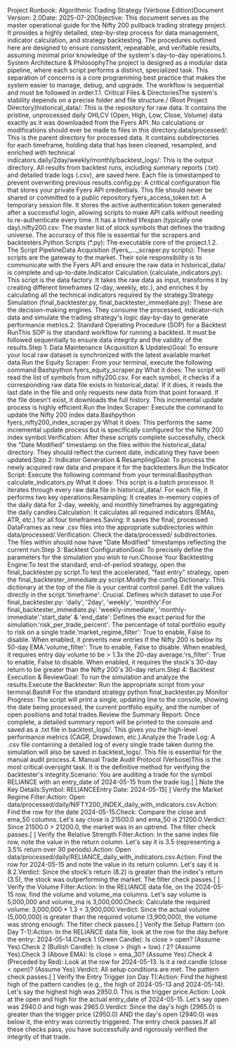 Project Runbook: Algorithmic Trading Strategy (Verbose Edition)Document Version: 2.0Date: 2025-07-20Objective: This document serves as the master operational guide for the Nifty 200 pullback trading strategy project. It provides a highly detailed, step-by-step process for data management, indicator calculation, and strategy backtesting. The procedures outlined here are designed to ensure consistent, repeatable, and verifiable results, assuming minimal prior knowledge of the system's day-to-day operations.1. System Architecture & PhilosophyThe project is designed as a modular data pipeline, where each script performs a distinct, specialized task. This separation of concerns is a core programming best practice that makes the system easier to manage, debug, and upgrade. The workflow is sequential and must be followed in order.1.1. Critical Files & DirectoriesThe system's stability depends on a precise folder and file structure./ (Root Project Directory)historical_data/: This is the repository for raw data. It contains the pristine, unprocessed daily OHLCV (Open, High, Low, Close, Volume) data exactly as it was downloaded from the Fyers API. No calculations or modifications should ever be made to files in this directory.data/processed/: This is the parent directory for processed data. It contains subdirectories for each timeframe, holding data that has been cleaned, resampled, and enriched with technical indicators.daily/2day/weekly/monthly/backtest_logs/: This is the output directory. All results from backtest runs, including summary reports (.txt) and detailed trade logs (.csv), are saved here. Each file is timestamped to prevent overwriting previous results.config.py: A critical configuration file that stores your private Fyers API credentials. This file should never be shared or committed to a public repository.fyers_access_token.txt: A temporary session file. It stores the active authentication token generated after a successful login, allowing scripts to make API calls without needing to re-authenticate every time. It has a limited lifespan (typically one day).nifty200.csv: The master list of stock symbols that defines the trading universe. The accuracy of this file is essential for the scrapers and backtesters.Python Scripts (*.py): The executable core of the project.1.2. The Script PipelineData Acquisition (fyers_..._scraper.py scripts): These scripts are the gateway to the market. Their sole responsibility is to communicate with the Fyers API and ensure the raw data in historical_data/ is complete and up-to-date.Indicator Calculation (calculate_indicators.py): This script is the data factory. It takes the raw data as input, transforms it by creating different timeframes (2-day, weekly, etc.), and enriches it by calculating all the technical indicators required by the strategy.Strategy Simulation (final_backtester.py, final_backtester_immediate.py): These are the decision-making engines. They consume the processed, indicator-rich data and simulate the trading strategy's logic day-by-day to generate performance metrics.2. Standard Operating Procedure (SOP) for a Backtest RunThis SOP is the standard workflow for running a backtest. It must be followed sequentially to ensure data integrity and the validity of the results.Step 1: Data Maintenance (Acquisition & Updates)Goal: To ensure your local raw dataset is synchronized with the latest available market data.Run the Equity Scraper: From your terminal, execute the following command:Bashpython fyers_equity_scraper.py
What it does: The script will read the list of symbols from nifty200.csv. For each symbol, it checks if a corresponding raw data file exists in historical_data/. If it does, it reads the last date in the file and only requests new data from that point forward. If the file doesn't exist, it downloads the full history. This incremental update process is highly efficient.Run the Index Scraper: Execute the command to update the Nifty 200 index data.Bashpython fyers_nifty200_index_scraper.py
What it does: This performs the same incremental update process but is specifically configured for the Nifty 200 index symbol.Verification: After these scripts complete successfully, check the "Date Modified" timestamp on the files within the historical_data/ directory. They should reflect the current date, indicating they have been updated.Step 2: Indicator Generation & ResamplingGoal: To process the newly acquired raw data and prepare it for the backtesters.Run the Indicator Script: Execute the following command from your terminal:Bashpython calculate_indicators.py
What it does: This script is a batch processor. It iterates through every raw data file in historical_data/. For each file, it performs two key operations:Resampling: It creates in-memory copies of the daily data for 2-day, weekly, and monthly timeframes by aggregating the daily candles.Calculation: It calculates all required indicators (EMAs, ATR, etc.) for all four timeframes.Saving: It saves the final, processed DataFrames as new .csv files into the appropriate subdirectories within data/processed/.Verification: Check the data/processed/ subdirectories. The files within should now have "Date Modified" timestamps reflecting the current run.Step 3: Backtest ConfigurationGoal: To precisely define the parameters for the simulation you wish to run.Choose Your Backtesting Engine:To test the standard, end-of-period strategy, open the final_backtester.py script.To test the accelerated, "fast entry" strategy, open the final_backtester_immediate.py script.Modify the config Dictionary: This dictionary at the top of the file is your central control panel. Edit the values directly in the script.'timeframe': Crucial. Defines which dataset to use.For final_backtester.py: 'daily', '2day', 'weekly', 'monthly'.For final_backtester_immediate.py: 'weekly-immediate', 'monthly-immediate'.'start_date' & 'end_date': Defines the exact period for the simulation.'risk_per_trade_percent': The percentage of total portfolio equity to risk on a single trade.'market_regime_filter': True to enable, False to disable. When enabled, it prevents new entries if the Nifty 200 is below its 50-day EMA.'volume_filter': True to enable, False to disable. When enabled, it requires entry day volume to be > 1.3x the 20-day average.'rs_filter': True to enable, False to disable. When enabled, it requires the stock's 30-day return to be greater than the Nifty 200's 30-day return.Step 4: Backtest Execution & ReviewGoal: To run the simulation and analyze the results.Execute the Backtester: Run the appropriate script from your terminal.Bash# For the standard strategy
python final_backtester.py
Monitor Progress: The script will print a single, updating line to the console, showing the date being processed, the current portfolio equity, and the number of open positions and total trades.Review the Summary Report: Once complete, a detailed summary report will be printed to the console and saved as a .txt file in backtest_logs/. This gives you the high-level performance metrics (CAGR, Drawdown, etc.).Analyze the Trade Log: A .csv file containing a detailed log of every single trade taken during the simulation will also be saved in backtest_logs/. This file is essential for the manual audit process.4. Manual Trade Audit Protocol (Verbose)This is the most critical oversight task. It is the definitive method for verifying the backtester's integrity.Scenario: You are auditing a trade for the symbol RELIANCE with an entry_date of 2024-05-15 from the trade log.[ ] Note the Key Details:Symbol: RELIANCEEntry Date: 2024-05-15[ ] Verify the Market Regime Filter:Action: Open data/processed/daily/NIFTY200_INDEX_daily_with_indicators.csv.Action: Find the row for the date 2024-05-15.Check: Compare the close and ema_50 columns. Let's say close is 21500.0 and ema_50 is 21200.0.Verdict: Since 21500.0 > 21200.0, the market was in an uptrend. The filter check passes.[ ] Verify the Relative Strength Filter:Action: In the same index file row, note the value in the return column. Let's say it is 3.5 (representing a 3.5% return over 30 periods).Action: Open data/processed/daily/RELIANCE_daily_with_indicators.csv.Action: Find the row for 2024-05-15 and note the value in its return column. Let's say it is 8.2.Verdict: Since the stock's return (8.2) is greater than the index's return (3.5), the stock was outperforming the market. The filter check passes.[ ] Verify the Volume Filter:Action: In the RELIANCE data file, on the 2024-05-15 row, find the volume and volume_ma columns. Let's say volume is 5,000,000 and volume_ma is 3,000,000.Check: Calculate the required volume: 3,000,000 * 1.3 = 3,900,000.Verdict: Since the actual volume (5,000,000) is greater than the required volume (3,900,000), the volume was strong enough. The filter check passes.[ ] Verify the Setup Pattern (on Day T-1):Action: In the RELIANCE data file, look at the row for the day before the entry: 2024-05-14.Check 1 (Green Candle): Is close > open? (Assume Yes).Check 2 (Bullish Candle): Is close > (high + low) / 2? (Assume Yes).Check 3 (Above EMA): Is close > ema_30? (Assume Yes).Check 4 (Preceded by Red): Look at the row for 2024-05-13. Is it a red candle (close < open)? (Assume Yes).Verdict: All setup conditions are met. The pattern check passes.[ ] Verify the Entry Trigger (on Day T):Action: Find the highest high of the pattern candles (e.g., the high of 2024-05-13 and 2024-05-14). Let's say the highest high was 2950.0. This is the trigger price.Action: Look at the open and high for the actual entry_date of 2024-05-15. Let's say open was 2940.0 and high was 2965.0.Verdict: Since the day's high (2965.0) is greater than the trigger price (2950.0) AND the day's open (2940.0) was below it, the entry was correctly triggered. The entry check passes.If all these checks pass, you have successfully and rigorously verified the integrity of that trade.